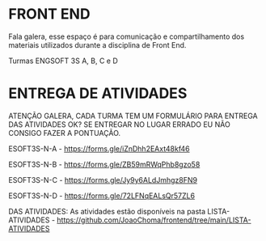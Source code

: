 # FRONT END

Fala galera, esse espaço é para comunicação e compartilhamento dos materiais utilizados durante a disciplina de Front End.

Turmas ENGSOFT 3S A, B, C e D

# ENTREGA DE ATIVIDADES

ATENÇÃO GALERA, CADA TURMA TEM UM FORMULÁRIO PARA ENTREGA DAS ATIVIDADES OK? SE ENTREGAR NO LUGAR ERRADO EU NÃO CONSIGO FAZER A PONTUAÇÃO.

ESOFT3S-N-A - https://forms.gle/iZnDhh2EAxt48kf46

ESOFT3S-N-B - https://forms.gle/ZB59mRWqPhb8gzo58

ESOFT3S-N-C - https://forms.gle/Jy9y6ALdJmhgz8FN9

ESOFT3S-N-D - https://forms.gle/72LFNqEALsQr57ZL6

DAS ATIVIDADES: As atividades estão disponíveis na pasta LISTA-ATIVIDADES - https://github.com/JoaoChoma/frontend/tree/main/LISTA-ATIVIDADES